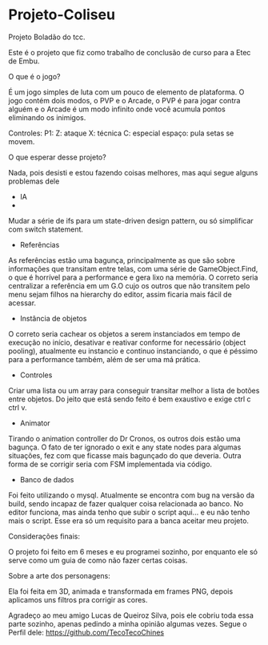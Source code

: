 # Projeto-Coliseu
Projeto Boladão do tcc.

Este é o projeto que fiz como trabalho de conclusão de curso para a Etec de Embu.

O que é o jogo?

É um jogo simples de luta com um pouco de elemento de plataforma. O jogo contém dois modos, o PVP e o Arcade, o PVP é para jogar contra alguém
e o Arcade é um modo infinito onde você acumula pontos eliminando os inimigos.

Controles:
P1:
Z: ataque
X: técnica
C: especial
espaço: pula
setas se movem.

O que esperar desse projeto?

Nada, pois desisti e estou fazendo coisas melhores, mas aqui segue alguns problemas dele

- IA
- 
Mudar a série de ifs para um state-driven design pattern, ou só simplificar com switch statement.

- Referências
  
As referências estão uma bagunça, principalmente as que são sobre informações que transitam entre telas, com uma série de 
GameObject.Find, o que é horrível para a performance e gera lixo na memória. O correto seria centralizar a referência em um G.O
cujo os outros que não transitem pelo menu sejam filhos na hierarchy do editor, assim ficaria mais fácil de acessar.

- Instância de objetos
  
O correto seria cachear os objetos a serem instanciados em tempo de execução no início, desativar e reativar conforme for necessário (object pooling),
atualmente eu instancio e continuo instanciando, o que é péssimo para a performance também, além de ser uma má prática.

- Controles

Criar uma lista ou um array para conseguir transitar melhor a lista de botões entre objetos. Do jeito que está sendo feito é bem
exaustivo e exige ctrl c ctrl v.

- Animator
  
Tirando o animation controller do Dr Cronos, os outros dois estão uma bagunça. O fato de ter ignorado o exit e any state nodes para
algumas situações, fez com que ficasse mais bagunçado do que deveria.
Outra forma de se corrigir seria com FSM implementada via código.

- Banco de dados

Foi feito utilizando o mysql. Atualmente se encontra com bug na versão da build, sendo incapaz de fazer qualquer coisa relacionada
ao banco. No editor funciona, mas ainda tenho que subir o script aqui... e eu não tenho mais o script. Esse era só um requisito para a banca aceitar meu projeto.

Considerações finais:

O projeto foi feito em 6 meses e eu programei
sozinho, por enquanto ele só serve como um guia de como não fazer certas coisas.

Sobre a arte dos personagens:

Ela foi feita em 3D, animada e transformada em frames PNG, depois aplicamos uns filtros pra corrigir as cores.

Agradeço ao meu amigo Lucas de Queiroz Silva, pois ele cobriu toda essa parte sozinho, apenas pedindo a minha opinião algumas vezes.
Segue o Perfil dele: https://github.com/TecoTecoChines

